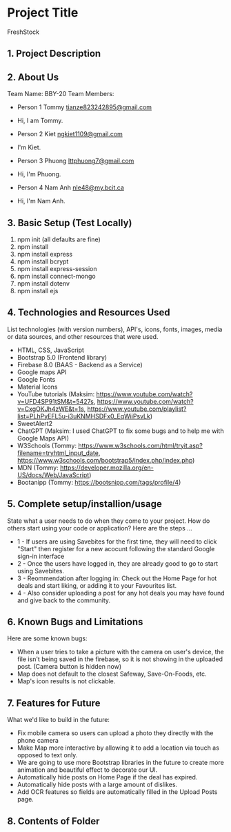 # Project Title
FreshStock


## 1. Project Description

## 2. About Us
Team Name: BBY-20
Team Members: 
- Person 1 Tommy tianze823242895@gmail.com
* Hi, I am Tommy.
- Person 2 Kiet ngkiet1109@gmail.com
* I'm Kiet.
- Person 3 Phuong lttphuong7@gmail.com
* Hi, I'm Phuong.
- Person 4 Nam Anh nle48@my.bcit.ca
* Hi, I'm Nam Anh.

## 3. Basic Setup (Test Locally)
1. npm init (all defaults are fine)
2. npm install
3. npm install express
4. npm install bcrypt
5. npm install express-session
6. npm install connect-mongo
7. npm install dotenv
8. npm install ejs
	
## 4. Technologies and Resources Used
List technologies (with version numbers), API's, icons, fonts, images, media or data sources, and other resources that were used.
* HTML, CSS, JavaScript
* Bootstrap 5.0 (Frontend library)
* Firebase 8.0 (BAAS - Backend as a Service)
* Google maps API
* Google Fonts
* Material Icons
* YouTube tutorials (Maksim: https://www.youtube.com/watch?v=UFD4SP91tSM&t=5427s, https://www.youtube.com/watch?v=CxgOKJh4zWE&t=1s, https://www.youtube.com/playlist?list=PLhPyEFL5u-i3uKNMHSDFx0_EqWiiPsvLk) 
* SweetAlert2
* ChatGPT (Maksim: I used ChatGPT to fix some bugs and to help me with Google Maps API) 
* W3Schools (Tommy: https://www.w3schools.com/html/tryit.asp?filename=tryhtml_input_date, https://www.w3schools.com/bootstrap5/index.php/index.php)
* MDN (Tommy: https://developer.mozilla.org/en-US/docs/Web/JavaScript)
* Bootanipp (Tommy: https://bootsnipp.com/tags/profile/4)



## 5. Complete setup/installion/usage
State what a user needs to do when they come to your project.  How do others start using your code or application?
Here are the steps ...
* 1 - If users are using Savebites for the first time, they will need to click "Start" then register for a new acocunt following the standard Google sign-in interface
* 2 - Once the users have logged in, they are already good to go to start using Savebites.
* 3 - Reommendation after logging in: Check out the Home Page for hot deals and start liking, or adding it to your Favourites list.
* 4 - Also consider uploading a post for any hot deals you may have found and give back to the community.



## 6. Known Bugs and Limitations
Here are some known bugs:
* When a user tries to take a picture with the camera on user's device, the file isn't being saved in the firebase, so it is not showing in the uploaded post. (Camera button is hidden now)
* Map does not default to the closest Safeway, Save-On-Foods, etc.
* Map's icon results is not clickable.



## 7. Features for Future
What we'd like to build in the future:
* Fix mobile camera so users can upload a photo they directly with the phone camera
* Make Map more interactive by allowing it to add a location via touch as opposed to text only.
* We are going to use more Bootstrap libraries in the future to create more animation and beautiful effect to decorate our UI.
* Automatically hide posts on Home Page if the deal has expired.
* Automatically hide posts with a large amount of dislikes.
* Add OCR features so fields are automatically filled in the Upload Posts page.

	
## 8. Contents of Folder
